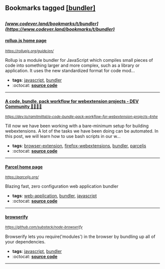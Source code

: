 ## Bookmarks tagged [[bundler]](https://www.codever.land/search?q=[bundler])

_<sup><sup>[www.codever.land/bookmarks/t/bundler](https://www.codever.land/bookmarks/t/bundler)</sup></sup>_
---
#### [rollup.js home page](https://rollupjs.org/guide/en/)
_<sup>https://rollupjs.org/guide/en/</sup>_

Rollup is a module bundler for JavaScript which compiles small pieces of code into something larger and more complex, such as a library or application. It uses the new standardized format for code mod...
* **tags**: [javascript](../tagged/javascript.md), [bundler](../tagged/bundler.md)
* :octocat: **[source code](https://github.com/rollup/rollup)**
---
#### [A code, bundle, pack workflow for webextension projects - DEV Community 👩‍💻👨‍💻](https://dev.to/ramitmittal/a-code-bundle-pack-workflow-for-webextension-projects-4nhe)
_<sup>https://dev.to/ramitmittal/a-code-bundle-pack-workflow-for-webextension-projects-4nhe</sup>_

Till now we have been working with a bare-minimum setup for building webextensions. A lot of the tasks we have been doing can be automated. In this post, we will learn how to use bash scripts in our w...
* **tags**: [browser-extension](../tagged/browser-extension.md), [firefox-webextensions](../tagged/firefox-webextensions.md), [bundler](../tagged/bundler.md), [parceljs](../tagged/parceljs.md)
* :octocat: **[source code](https://github.com/ramitmittal/webext-timekeeper-proper)**
---
#### [Parcel home page](https://parceljs.org/)
_<sup>https://parceljs.org/</sup>_

Blazing fast, zero configuration web application bundler
* **tags**: [web-application](../tagged/web-application.md), [bundler](../tagged/bundler.md), [javascript](../tagged/javascript.md)
* :octocat: **[source code](https://github.com/parcel-bundler/parcel)**
---
#### [browserify](https://github.com/substack/node-browserify)
_<sup>https://github.com/substack/node-browserify</sup>_

Browserify lets you require('modules') in the browser by bundling up all of your dependencies.
* **tags**: [javascript](../tagged/javascript.md), [bundler](../tagged/bundler.md)
* :octocat: **[source code](https://github.com/substack/node-browserify)**
---
